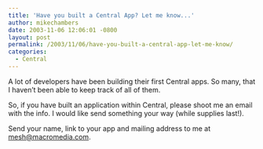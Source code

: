 ```yaml
---
title: 'Have you built a Central App? Let me know...'
author: mikechambers
date: 2003-11-06 12:06:01 -0800
layout: post
permalink: /2003/11/06/have-you-built-a-central-app-let-me-know/
categories:
  - Central
---
```



A lot of developers have been building their first Central apps. So many, that I haven&#8217;t been able to keep track of all of them.

So, if you have built an application within Central, please shoot me an email with the info. I would like send something your way (while supplies last!).

Send your name, link to your app and mailing address to me at mesh@macromedia.com.